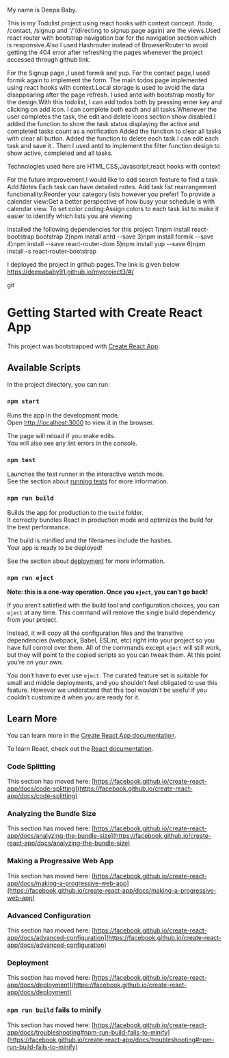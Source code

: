 
My name is Deepa Baby.

This is my Todolist project using react hooks with context concept.
/todo, /contact, /signup and '/'(directing to signup page again) are the views.Used react router with bootstrap navigation bar for the navigation section
which is responsive.Also I used Hashrouter instead of BrowserRouter to avoid getting the 404 error after refreshing the pages whenever the project  accessed through github link.

For the Signup page ,I used formik and yup. For the contact page,I used formik again to implement the form.
The main todos page implemented using react hooks with context.Local storage is used to avoid the data disappearing after the page refresh.
I used antd with bootstrap mostly for the design.With this todolist, I can add todos both by pressing enter key and clicking on add icon.
I can complete both each and all tasks.Whenever the user completes the task, the edit and delete icons section show disabled.I added the function to show the task status displaying the active and completed tasks count as a notification
Added the function to clear all tasks with clear all button. Added the function to delete each task.I can edit each task and save it .
Then I used antd to implement the filter function design to show active, completed and all tasks. 

Technologies used here are HTML,CSS,Javascript,react hooks with context

For the future improvement,I would like to add search feature to find a task
Add Notes:Each task can have detailed notes.
Add task list rearrangement functionality:Reorder your category lists however you prefer!
To provide a calender view:Get a better perspective of how busy your schedule is with calendar view. 
To set color coding:Assign colors to each task list to make it easier to identify which lists you are viewing 



Installed the following dependencies for this project
1)npm install react-bootstrap bootstrap
2)npm install antd --save
3)npm install formik --save
4)npm install --save react-router-dom
5)npm install yup --save
6)npm install -s react-router-bootstrap

I deployed the project in github pages.The link is given below
https://deepababy91.github.io/myproject3/#/

git
# Getting Started with Create React App

This project was bootstrapped with [Create React App](https://github.com/facebook/create-react-app).

## Available Scripts

In the project directory, you can run:

### `npm start`

Runs the app in the development mode.\
Open [http://localhost:3000](http://localhost:3000) to view it in the browser.

The page will reload if you make edits.\
You will also see any lint errors in the console.

### `npm test`

Launches the test runner in the interactive watch mode.\
See the section about [running tests](https://facebook.github.io/create-react-app/docs/running-tests) for more information.

### `npm run build`

Builds the app for production to the `build` folder.\
It correctly bundles React in production mode and optimizes the build for the best performance.

The build is minified and the filenames include the hashes.\
Your app is ready to be deployed!

See the section about [deployment](https://facebook.github.io/create-react-app/docs/deployment) for more information.

### `npm run eject`

**Note: this is a one-way operation. Once you `eject`, you can’t go back!**

If you aren’t satisfied with the build tool and configuration choices, you can `eject` at any time. This command will remove the single build dependency from your project.

Instead, it will copy all the configuration files and the transitive dependencies (webpack, Babel, ESLint, etc) right into your project so you have full control over them. All of the commands except `eject` will still work, but they will point to the copied scripts so you can tweak them. At this point you’re on your own.

You don’t have to ever use `eject`. The curated feature set is suitable for small and middle deployments, and you shouldn’t feel obligated to use this feature. However we understand that this tool wouldn’t be useful if you couldn’t customize it when you are ready for it.

## Learn More

You can learn more in the [Create React App documentation](https://facebook.github.io/create-react-app/docs/getting-started).

To learn React, check out the [React documentation](https://reactjs.org/).

### Code Splitting

This section has moved here: [https://facebook.github.io/create-react-app/docs/code-splitting](https://facebook.github.io/create-react-app/docs/code-splitting)

### Analyzing the Bundle Size

This section has moved here: [https://facebook.github.io/create-react-app/docs/analyzing-the-bundle-size](https://facebook.github.io/create-react-app/docs/analyzing-the-bundle-size)

### Making a Progressive Web App

This section has moved here: [https://facebook.github.io/create-react-app/docs/making-a-progressive-web-app](https://facebook.github.io/create-react-app/docs/making-a-progressive-web-app)

### Advanced Configuration

This section has moved here: [https://facebook.github.io/create-react-app/docs/advanced-configuration](https://facebook.github.io/create-react-app/docs/advanced-configuration)

### Deployment

This section has moved here: [https://facebook.github.io/create-react-app/docs/deployment](https://facebook.github.io/create-react-app/docs/deployment)

### `npm run build` fails to minify

This section has moved here: [https://facebook.github.io/create-react-app/docs/troubleshooting#npm-run-build-fails-to-minify](https://facebook.github.io/create-react-app/docs/troubleshooting#npm-run-build-fails-to-minify)
